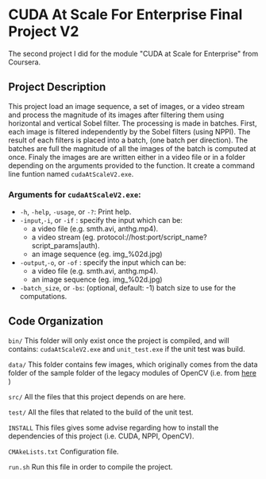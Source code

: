 # CUDA At Scale For Enterprise Final Project V2
The second project I did for the module "CUDA at Scale for Enterprise" from Coursera.

## Project Description

This project load an image sequence, a set of images, or a video stream and process the magnitude of its images after filtering them using horizontal and vertical Sobel filter. The processing is made in batches. First, each image is filtered independently by the Sobel filters (using NPPI). The result of each filters is placed into a batch, (one batch per direction). The batches are full the magnitude of all the images of the batch is computed at once. Finaly the images are are written either in a video file or in a folder depending on the arguments provided to the function.
It create a command line funtion named ```cudaAtScaleV2.exe```.

### Arguments for ```cudaAtScaleV2.exe```:
- `-h`, `-help`, `-usage`, or `-?`: Print help.
- `-input`,`-i`, or `-if` : specify the input which can be:
  - a video file (e.g. smth.avi, anthg.mp4).
  - a video stream (eg. protocol://host:port/script_name?script_params|auth).
  - an image sequence (eg. img_%02d.jpg)
- `-output`,`-o`, or `-of` : specify the input which can be:
  - a video file (e.g. smth.avi, anthg.mp4).
  - an image sequence (eg. img_%02d.jpg)
- `-batch_size`, or `-bs`: (optional, default: -1) batch size to use for the computations.

## Code Organization

```bin/```
This folder will only exist once the project is compiled, and will contains: ```cudaAtScaleV2.exe``` and ```unit_test.exe``` if the unit test was build.

```data/```
This folder contains few images, which originally comes from the data folder of the sample folder of the legacy modules of OpenCV (i.e. from [here](https://github.com/opencv/opencv/tree/4.x/samples/data) )

```src/```
All the files that this project depends on are here.

```test/```
All the files that related to the build of the unit test.

```INSTALL```
This files gives some advise regarding how to install the dependencies of this project (i.e. CUDA, NPPI, OpenCV).

```CMAkeLists.txt```
Configuration file.

```run.sh```
Run this file in order to compile the project.

